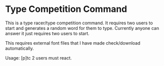 # Type Competition Command
This is a type racer/type competition command.
It requires two users to start and generates a random word for them to type.
Currently anyone can answer it just requires two users to start.

This requires external font files that I have made check/download automatically.

Usage: [p]tc
2 users must react.